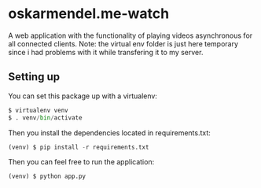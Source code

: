 # oskarmendel.me-watch
A web application with the functionality of playing videos asynchronous for all connected clients.
Note: the virtual env folder is just here temporary since i had problems with it while transfering it to my server.

## Setting up
You can set this package up with a virtualenv:
```python
$ virtualenv venv
$ . venv/bin/activate
```
Then you install the dependencies located in requirements.txt:
```python
(venv) $ pip install -r requirements.txt
```
Then you can feel free to run the application:
```python
(venv) $ python app.py
```
